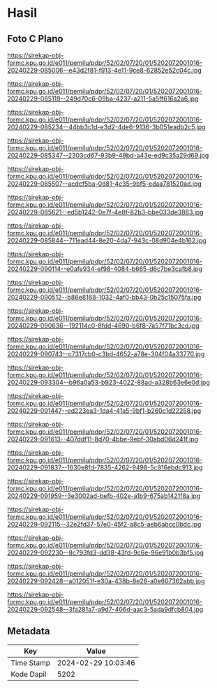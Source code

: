 # Hasil

## Foto C Plano

https://sirekap-obj-formc.kpu.go.id/e011/pemilu/pdpr/52/02/07/20/01/5202072001016-20240229-085006--e43d2f81-f913-4e11-9ce8-62852e52c04c.jpg

https://sirekap-obj-formc.kpu.go.id/e011/pemilu/pdpr/52/02/07/20/01/5202072001016-20240229-085119--249d70c6-09ba-4237-a211-5a5ff616a2a6.jpg

https://sirekap-obj-formc.kpu.go.id/e011/pemilu/pdpr/52/02/07/20/01/5202072001016-20240229-085234--44bb3c1d-e3d2-4de6-9136-3b051eadb2c5.jpg

https://sirekap-obj-formc.kpu.go.id/e011/pemilu/pdpr/52/02/07/20/01/5202072001016-20240229-085347--2303cd67-93b9-49bd-a43e-ed9c35a29d69.jpg

https://sirekap-obj-formc.kpu.go.id/e011/pemilu/pdpr/52/02/07/20/01/5202072001016-20240229-085507--acdcf5ba-0d81-4c35-9bf5-edaa781520ad.jpg

https://sirekap-obj-formc.kpu.go.id/e011/pemilu/pdpr/52/02/07/20/01/5202072001016-20240229-085621--ed5b1242-0e7f-4e8f-82b3-bbe033de3883.jpg

https://sirekap-obj-formc.kpu.go.id/e011/pemilu/pdpr/52/02/07/20/01/5202072001016-20240229-085844--711ead44-8e20-4da7-943c-08d904e4b162.jpg

https://sirekap-obj-formc.kpu.go.id/e011/pemilu/pdpr/52/02/07/20/01/5202072001016-20240229-090114--e0afe934-ef98-4084-b665-d6c7be3cafb8.jpg

https://sirekap-obj-formc.kpu.go.id/e011/pemilu/pdpr/52/02/07/20/01/5202072001016-20240229-090512--b86e8168-1032-4af0-bb43-0b25c15075fa.jpg

https://sirekap-obj-formc.kpu.go.id/e011/pemilu/pdpr/52/02/07/20/01/5202072001016-20240229-090636--192114c0-8fdd-4690-b6f8-7a57f71bc3cd.jpg

https://sirekap-obj-formc.kpu.go.id/e011/pemilu/pdpr/52/02/07/20/01/5202072001016-20240229-090743--c7317cb0-c3bd-4652-a78e-304f04a33770.jpg

https://sirekap-obj-formc.kpu.go.id/e011/pemilu/pdpr/52/02/07/20/01/5202072001016-20240229-093304--b96a0a53-b923-4022-88ad-a328b63e6e0d.jpg

https://sirekap-obj-formc.kpu.go.id/e011/pemilu/pdpr/52/02/07/20/01/5202072001016-20240229-091447--ed223ea3-1da4-41a5-9bf1-b260c1d22258.jpg

https://sirekap-obj-formc.kpu.go.id/e011/pemilu/pdpr/52/02/07/20/01/5202072001016-20240229-091613--407ddf11-8d70-4bbe-9ebf-30abd06d241f.jpg

https://sirekap-obj-formc.kpu.go.id/e011/pemilu/pdpr/52/02/07/20/01/5202072001016-20240229-091837--1630e8fd-7835-4262-9498-5c816ebdc913.jpg

https://sirekap-obj-formc.kpu.go.id/e011/pemilu/pdpr/52/02/07/20/01/5202072001016-20240229-091959--3e3002ad-befb-402e-a1b9-675ab1421f8a.jpg

https://sirekap-obj-formc.kpu.go.id/e011/pemilu/pdpr/52/02/07/20/01/5202072001016-20240229-092115--32e2fd37-57e0-45f2-a8c5-aeb6abcc0bdc.jpg

https://sirekap-obj-formc.kpu.go.id/e011/pemilu/pdpr/52/02/07/20/01/5202072001016-20240229-092230--8c793fd3-dd38-43fd-9c6e-96e91b0b3bf5.jpg

https://sirekap-obj-formc.kpu.go.id/e011/pemilu/pdpr/52/02/07/20/01/5202072001016-20240229-092428--a012051f-e30a-438b-8e28-a0e607362abb.jpg

https://sirekap-obj-formc.kpu.go.id/e011/pemilu/pdpr/52/02/07/20/01/5202072001016-20240229-092548--3fa281a7-a9d7-406d-aac3-5ada9dfcb804.jpg


## Metadata

| Key        | Value               |
| ---------- | ------------------- |
| Time Stamp | 2024-02-29 10:03:46 |
| Kode Dapil | 5202                |



